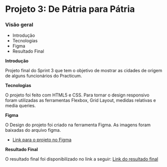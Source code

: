 # Projeto 3: De Pátria para Pátria
### Visão geral    
* Introdução  
* Tecnologias
* Figma  
* Resultado Final
  
**Introdução**    
  
Projeto final do Sprint 3 que tem o objetivo de mostrar as cidades de origem de alguns funcionários do Practicum. 

**Tecnologias**

O projeto foi feito com HTML5 e CSS. Para tornar o design responsivo foram utilizadas as ferramentas Flexbox, Grid Layout, medidas relativas e media queries.

**Figma**  

O Design do projeto foi criado na ferramenta Figma. As imagens foram baixadas do arquivo figma.

* [Link para o projeto no Figma](https://www.figma.com/file/GrMXsb1nThoKf3LFc42Bbh/WEB%2C-Sprint-3-%3A-De-P%C3%A1tria-para-P%C3%A1tria-%7C-desktop-%2B-mobile?node-id=0%3A1)  

**Resultado Final**

O resultado final foi disponibilizado no link a seguir: [Link do resultado final](https://felipedacosta.github.io/web_project_3_ptbr/)



